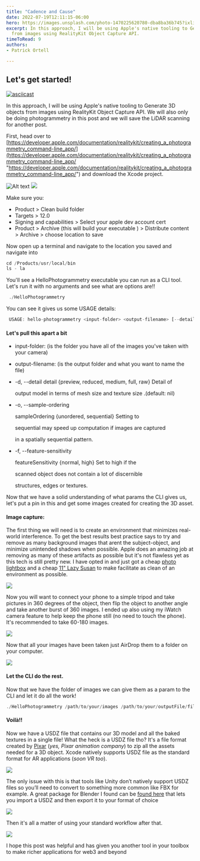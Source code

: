 ```yaml
---
title: "Cadence and Cause"
date: 2022-07-19T12:11:15-06:00
hero: https://images.unsplash.com/photo-1470225620780-dba8ba36b745?ixlib=rb-1.2.1&ixid=MnwxMjA3fDB8MHxwaG90by1wYWdlfHx8fGVufDB8fHx8&auto=format&fit=crop&w=1170&q=80
excerpt: In this approach, I will be using Apple's native tooling to Generate 3D objects
  from images using RealityKit Object Capture API.
timeToRead: 9
authors:
- Patrick Ortell

---
```

## Let's get started!

[![asciicast](https://asciinema.org/a/14.png)](https://asciinema.org/a/14)


In this approach, I will be using Apple's native tooling to Generate 3D objects from images using RealityKit Object Capture API. We will also only be doing photogrammetry in this post and we will save the LiDAR scanning for another post.

First, head over to [https://developer.apple.com/documentation/realitykit/creating_a_photogrammetry_command-line_app/](https://developer.apple.com/documentation/realitykit/creating_a_photogrammetry_command-line_app/ "https://developer.apple.com/documentation/realitykit/creating_a_photogrammetry_command-line_app/") and download the Xcode project.



![Alt text](/images/mermaid-diagram-2022-07-17-194527.svg)
<img src="/images/mermaid-diagram-2022-07-17-194527.svg">


Make sure you:

* Product > Clean build folder
* Targets > 12.0
* Signing and capabilities > Select your apple dev account cert
* Product >  Archive (this will build your executable ) > Distribute content > Archive > choose location to save

Now open up a terminal and navigate to the location you saved and navigate into

```js
cd /Products/usr/local/bin
ls - la
```

You'll see a HelloPhotogrammetry executable you can run as a CLI tool. Let's run it with no arguments and see what are options are!!

```js
 ./HelloPhotogrammetry
```

You can see it gives us some USAGE details:

```js
 USAGE: hello-photogrammetry <input-folder> <output-filename> [--detail <detail>] [--sample-ordering <sample-ordering>] [--feature-sensitivity <feature-sensitivity>]
```

#### Let's pull this apart a bit

* input-folder: (is the folder you have all of the images you've taken with your camera)
* output-filename: (is the output folder and what you want to name the file)
* -d, --detail <detail> detail {preview, reduced, medium, full, raw} Detail of

  output model in terms of mesh size and texture size .(default: nil)
* -o, --sample-ordering <sample-ordering>

  sampleOrdering {unordered, sequential} Setting to

  sequential may speed up computation if images are captured

  in a spatially sequential pattern.
* -f, --feature-sensitivity <feature-sensitivity>

  featureSensitivity {normal, high} Set to high if the

  scanned object does not contain a lot of discernible

  structures, edges or textures.

Now that we have a solid understanding of what params the CLI gives us, let's put a pin in this and get some images created for creating the 3D asset.

#### Image capture:

The first thing we will need is to create an environment that minimizes real-world interference. To get the best results best practice says to try and remove as many background images that arent the subject-object, and minimize unintended shadows when possible. Apple does an amazing job at removing as many of these artifacts as possible but it's not flawless yet as this tech is still pretty new. I have opted in and just got a cheap [photo lightbox](https://www.amazon.com/gp/product/B08SKBKJRR/ref=ppx_yo_dt_b_asin_title_o01_s00?ie=UTF8&psc=1) and a cheap [11" Lazy Susan](https://www.amazon.com/gp/product/B000WJQGMU/ref=ppx_yo_dt_b_asin_title_o01_s00?ie=UTF8&th=1) to make facilitate as clean of an environment as possible.

![](/images/img_7160.jpg)

Now you will want to connect your phone to a simple tripod and take pictures in 360 degrees of the object, then flip the object to another angle and take another burst of 360 images. I ended up also using my iWatch camera feature to help keep the phone still (no need to touch the phone). It's recommended to take 60-180 images.

![](/images/img_7032.jpg)

Now that all your images have been taken just AirDrop them to a folder on your computer.

![](/images/screen-shot-2022-05-10-at-11-28-24-am.png)

#### Let the CLI do the rest.

Now that we have the folder of images we can give them as a param to the CLI and let it do all the work!

```js
./HelloPhotogrammetry /path/to/your/images /path/to/your/outputFile/fileName.usdz -d raw -o sequential -f normal
```

#### Voilà!!

Now we have a USDZ file that contains our 3D model and all the baked textures in a single file!  What the heck is a USDZ file tho? It's a file format created by [Pixar](https://graphics.pixar.com/usd/release/spec_usdz.html) (_yes, Pixar animation company_) to zip all the assets needed for a 3D object. Xcode natively supports USDZ file as the standard format for AR applications (_soon VR too_).

![](/images/output.gif)

The only issue with this is that tools like Unity don’t natively support USDZ files so you’ll need to convert to something more common like FBX for example. A great package for Blender I found can be [found here](https://github.com/robmcrosby/BlenderUSDZ) that lets you import a USDZ and then export it to your format of choice

![](/images/screen-shot-2022-05-10-at-12-08-46-pm.png)

Then it's all a matter of using your standard workflow after that.

![](/images/screen-shot-2022-05-10-at-12-14-22-pm.png)

I hope this post was helpful and has given you another tool in your toolbox to make richer applications for web3 and beyond


